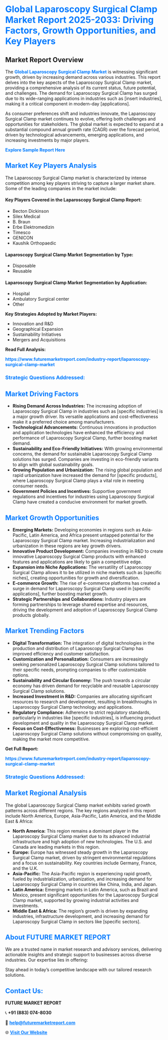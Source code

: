 <h1 style="color: #007BFF;">Global Laparoscopy Surgical Clamp Market Report 2025-2033: Driving Factors, Growth Opportunities, and Key Players</h1>

<section id="overview">
<h2>Market Report Overview</h2>
<p>The <a href="https://www.futuremarketreport.com/industry-report/laparoscopy-surgical-clamp-market" style="color: #007BFF; text-decoration: none;"><strong>Global Laparoscopy Surgical Clamp Market</strong></a> is witnessing significant growth, driven by increasing demand across various industries. This report delves into the key aspects of the Laparoscopy Surgical Clamp market, providing a comprehensive analysis of its current status, future potential, and challenges. The demand for Laparoscopy Surgical Clamp has surged due to its wide-ranging applications in industries such as [insert industries], making it a critical component in modern-day [applications].</p>
<p>As consumer preferences shift and industries innovate, the Laparoscopy Surgical Clamp market continues to evolve, offering both challenges and opportunities for stakeholders. The global market is expected to expand at a substantial compound annual growth rate (CAGR) over the forecast period, driven by technological advancements, emerging applications, and increasing investments by major players.</p>
</section>

<section id="overview">
<p><a href="https://www.futuremarketreport.com/request-sample/reportId=46669" style="color: #007BFF; text-decoration: none;"><strong>Explore Sample Report Here</strong></a></p>
</section>

<section id="key-players">
<h2 style="color: #007BFF;">Market Key Players Analysis</h2>
<p>The Laparoscopy Surgical Clamp market is characterized by intense competition among key players striving to capture a larger market share. Some of the leading companies in the market include:</p>
<h4>Key Players Covered in the Laparoscopy Surgical Clamp Report:</h4>
<ul><li>Becton Dickinson</li><li>Silex Medical</li><li>B. Braun</li><li>Erbe Elektromedizin</li><li>Timesco</li><li>GENICON</li><li>Kaushik Orthopaedic</li></ul>
<h4>Laparoscopy Surgical Clamp Market Segmentation by Type:</h4>
<ul><li>Disposable</li><li>Reusable</li></ul>

<h4>Laparoscopy Surgical Clamp Market Segmentation by Application:</h4>
<ul><li>Hospital</li><li>Ambulatory Surgical center</li><li>Other</li></ul>
<p><strong>Key Strategies Adopted by Market Players:</strong></p>
<ul>
<li>Innovation and R&D</li>
<li>Geographical Expansion</li>
<li>Sustainability Initiatives</li>
<li>Mergers and Acquisitions</li>
</ul>
</section>

<section>
<p><strong>Read Full Analysis: </strong></p><a href="https://www.futuremarketreport.com/industry-report/laparoscopy-surgical-clamp-market" style="color: #007BFF; text-decoration: none;"><strong>https://www.futuremarketreport.com/industry-report/laparoscopy-surgical-clamp-market</strong></a>
<h3 style="color: #007BFF;">Strategic Questions Addressed:</h3>
</section>

<section id="driving-factors">
<h2 style="color: #007BFF;">Market Driving Factors</h2>
<ul>
<li><strong>Rising Demand Across Industries:</strong> The increasing adoption of Laparoscopy Surgical Clamp in industries such as [specific industries] is a major growth driver. Its versatile applications and cost-effectiveness make it a preferred choice among manufacturers.</li>
<li><strong>Technological Advancements:</strong> Continuous innovations in production and application technologies have enhanced the efficiency and performance of Laparoscopy Surgical Clamp, further boosting market demand.</li>
<li><strong>Sustainability and Eco-Friendly Initiatives:</strong> With growing environmental concerns, the demand for sustainable Laparoscopy Surgical Clamp solutions has surged. Companies are investing in eco-friendly variants to align with global sustainability goals.</li>
<li><strong>Growing Population and Urbanization:</strong> The rising global population and rapid urbanization have increased the demand for [specific products], where Laparoscopy Surgical Clamp plays a vital role in meeting consumer needs.</li>
<li><strong>Government Policies and Incentives:</strong> Supportive government regulations and incentives for industries using Laparoscopy Surgical Clamp have created a conducive environment for market growth.</li>
</ul>
</section>

<section id="growth-opportunities">
<h2 style="color: #007BFF;">Market Growth Opportunities</h2>
<ul>
<li><strong>Emerging Markets:</strong> Developing economies in regions such as Asia-Pacific, Latin America, and Africa present untapped potential for the Laparoscopy Surgical Clamp market. Increasing industrialization and urbanization in these regions are key growth drivers.</li>
<li><strong>Innovative Product Development:</strong> Companies investing in R&D to create innovative Laparoscopy Surgical Clamp products with enhanced features and applications are likely to gain a competitive edge.</li>
<li><strong>Expansion into Niche Applications:</strong> The versatility of Laparoscopy Surgical Clamp allows it to be utilized in niche markets such as [specific niches], creating opportunities for growth and diversification.</li>
<li><strong>E-commerce Growth:</strong> The rise of e-commerce platforms has created a surge in demand for Laparoscopy Surgical Clamp used in [specific applications], further boosting market growth.</li>
<li><strong>Strategic Partnerships and Collaborations:</strong> Industry players are forming partnerships to leverage shared expertise and resources, driving the development and adoption of Laparoscopy Surgical Clamp products globally.</li>
</ul>
</section>

<section id="trending-factors">
<h2 style="color: #007BFF;">Market Trending Factors</h2>
<ul>
<li><strong>Digital Transformation:</strong> The integration of digital technologies in the production and distribution of Laparoscopy Surgical Clamp has improved efficiency and customer satisfaction.</li>
<li><strong>Customization and Personalization:</strong> Consumers are increasingly seeking personalized Laparoscopy Surgical Clamp solutions tailored to their specific needs, prompting companies to offer customizable options.</li>
<li><strong>Sustainability and Circular Economy:</strong> The push towards a circular economy has driven demand for recyclable and reusable Laparoscopy Surgical Clamp solutions.</li>
<li><strong>Increased Investment in R&D:</strong> Companies are allocating significant resources to research and development, resulting in breakthroughs in Laparoscopy Surgical Clamp technology and applications.</li>
<li><strong>Regulatory Compliance:</strong> Adherence to strict regulatory standards, particularly in industries like [specific industries], is influencing product development and quality in the Laparoscopy Surgical Clamp market.</li>
<li><strong>Focus on Cost-Effectiveness:</strong> Businesses are exploring cost-efficient Laparoscopy Surgical Clamp solutions without compromising on quality, making the market more competitive.</li>
</ul>
</section>

<section>
<p><strong>Get Full Report: </strong></p><a href="https://www.futuremarketreport.com/industry-report/laparoscopy-surgical-clamp-market" style="color: #007BFF; text-decoration: none;"><strong>https://www.futuremarketreport.com/industry-report/laparoscopy-surgical-clamp-market</strong></a>
<h3 style="color: #007BFF;">Strategic Questions Addressed:</h3>
</section>


<section id="regional-analysis">
<h2 style="color: #007BFF;">Market Regional Analysis</h2>
<p>The global Laparoscopy Surgical Clamp market exhibits varied growth patterns across different regions. The key regions analyzed in this report include North America, Europe, Asia-Pacific, Latin America, and the Middle East & Africa:</p>
<ul>
<li><strong>North America:</strong> This region remains a dominant player in the Laparoscopy Surgical Clamp market due to its advanced industrial infrastructure and high adoption of new technologies. The U.S. and Canada are leading markets in this region.</li>
<li><strong>Europe:</strong> Europe has witnessed steady growth in the Laparoscopy Surgical Clamp market, driven by stringent environmental regulations and a focus on sustainability. Key countries include Germany, France, and the U.K.</li>
<li><strong>Asia-Pacific:</strong> The Asia-Pacific region is experiencing rapid growth, fueled by industrialization, urbanization, and increasing demand for Laparoscopy Surgical Clamp in countries like China, India, and Japan.</li>
<li><strong>Latin America:</strong> Emerging markets in Latin America, such as Brazil and Mexico, present significant opportunities for the Laparoscopy Surgical Clamp market, supported by growing industrial activities and investments.</li>
<li><strong>Middle East & Africa:</strong> The region’s growth is driven by expanding industries, infrastructure development, and increasing demand for Laparoscopy Surgical Clamp in sectors like [specific sectors].</li>
</ul>
</section>

<footer>
<h2 style="color: #007BFF;">About FUTURE MARKET REPORT</h2>
<p>We are a trusted name in market research and advisory services, delivering actionable insights and strategic support to businesses across diverse industries. Our expertise lies in offering:</p>

<p>Stay ahead in today’s competitive landscape with our tailored research solutions.</p>

<h2 style="color: #007BFF;">Contact Us:</h2>
<p><strong>FUTURE MARKET REPORT</strong></p>
<p>📞 <strong>+91 (883) 074-8030</strong></p>
<p>📧 <strong><a href="mailto:help@futuremarketreport.com" style="color: #007BFF;">help@futuremarketreport.com</a></strong></p>
<p>🌐 <strong><a href="https://www.futuremarketreport.com/" style="color: #007BFF;">Visit Our Website</a></strong></p>
</footer>